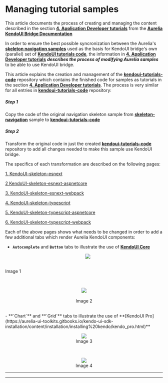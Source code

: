 # Managing tutorial samples

This article documents the process of creating and managing the content described in the section **[4. Application Developer tutorials](https://aurelia-ui-toolkits.gitbooks.io/kendoui-bridge-docs/content/developers_tutorials.html)** from the **[Aurelia KendoUI Bridge Documentation](https://aurelia-ui-toolkits.gitbooks.io/kendoui-bridge-docs/content/)**

In order to ensure the best possible syncronization between the Aurelia's **[skeleton navigation samples](https://github.com/aurelia/skeleton-navigation)** used as the basis for KendoUI bridge's own (parallel) set of **[KendoUI tutorials code](https://github.com/aurelia-ui-toolkits/kendoui-tutorials-code)**, the information in **[4. Application Developer tutorials](https://aurelia-ui-toolkits.gitbooks.io/kendoui-bridge-docs/content/developers_tutorials.html)** ___describes the process of modifying Aurelia samples___ to be able to use KendoUI bridge.

This article explains the creation and management of the **[kendoui-tutorials-code](https://github.com/aurelia-ui-toolkits/kendoui-tutorials-code)** repository which contains the finished code for samples as tutorials in the section **[4. Application Developer tutorials](https://aurelia-ui-toolkits.gitbooks.io/kendoui-bridge-docs/content/developers_tutorials.html)**. The process is very similar for all entries in **[kendoui-tutorials-code](https://github.com/aurelia-ui-toolkits/kendoui-tutorials-code)** repository:

##### Step 1 
Copy the code of the original navigation skeleton sample from **[skeleton-navigation](https://github.com/aurelia/skeleton-navigation)** sample to **[kendoui-tutorials-code](https://github.com/aurelia-ui-toolkits/kendoui-tutorials-code)**

##### Step 2
Transform the original code in just the created **[kendoui-tutorials-code](https://github.com/aurelia-ui-toolkits/kendoui-tutorials-code)** repository to add all changes needed to make this sample use KendoUI bridge.

The specifics of each transformation are described on the following pages:

[1. KendoUI-skeleton-esnext](./managing_tutorial_samples/kendoui-skeleton-esnext.html)

[2 KendoUI-skeleton-esnext-aspnetcore](./managing_tutorial_samples/kendoui-skeleton-esnext-aspnetcore.html)

[3. KendoUI-skeleton-esnext-webpack](./managing_tutorial_samples/kendoui-skeleton-esnext-webpack.html)

[4. KendoUI-skeleton-typescript](./managing_tutorial_samples/kendoui-skeleton-typescript.html)

[5. KendoUI-skeleton-typescript-aspnetcore](./managing_tutorial_samples/kendoui-skeleton-typescript-aspnetcore.html)

[6. KendoUI-skeleton-typescript-webpack](./managing_tutorial_samples/kendoui-skeleton-typescript-webpack.html)

Each of the above pages shows what needs to be changed in order to add a few additional tabs which render Aurelia KendoUI components: 

- **`Autocomplete`** and **`Button`** tabs to illustrate the use of **[KendoUI Core](https://aurelia-ui-toolkits.gitbooks.io/kendo-ui-sdk-installation/content/installation/installing%20kendo/kendo_core.html)**

  <p align=center>
  <img src="https://cloud.githubusercontent.com/assets/2712405/20317317/8368b0ce-ab33-11e6-83c7-26e140d6ed3e.png"></img>
 <br>
Image 1
</p>

 <br>

   <p align=center>
  <img src="https://cloud.githubusercontent.com/assets/2712405/20317378/ca66a49a-ab33-11e6-9a19-7aa442a712a3.png"></img>
 <br><br>
Image 2
</p>


<br>
- **`Chart`** and **`Grid`** tabs to illustrate the use of **[KendoUI Pro](https://aurelia-ui-toolkits.gitbooks.io/kendo-ui-sdk-installation/content/installation/installing%20kendo/kendo_pro.html)**

  <p align=center>
  <img src="https://cloud.githubusercontent.com/assets/2712405/20317448/18ab9c50-ab34-11e6-9465-10919f9a5192.png"></img>
 <br>
Image 3
</p>

  <br>

  <p align=center>
<img src="https://cloud.githubusercontent.com/assets/2712405/20317495/47e7a0a4-ab34-11e6-8c82-1807b729e1fa.png"></img>
 <br>
Image 4
</p>

***
***



